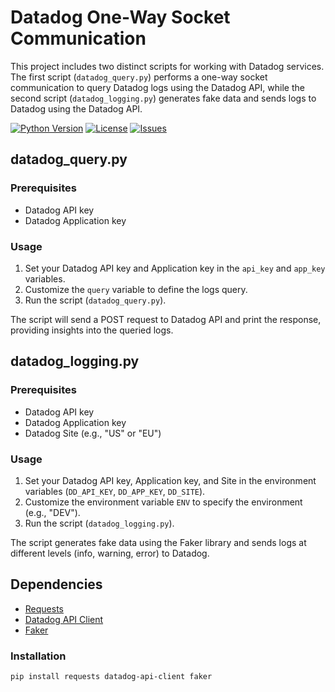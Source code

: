 # Datadog One-Way Socket Communication

This project includes two distinct scripts for working with Datadog services. The first script (`datadog_query.py`) performs a one-way socket communication to query Datadog logs using the Datadog API, while the second script (`datadog_logging.py`) generates fake data and sends logs to Datadog using the Datadog API.

[![Python Version](https://img.shields.io/badge/python-3.7%2B-blue.svg)](https://www.python.org/downloads/release)
[![License](https://img.shields.io/badge/license-MIT-green.svg)](LICENSE.md)
[![Issues](https://img.shields.io/github/issues/YourUsername/YourRepository.svg)](https://github.com/YourUsername/YourRepository/issues)


## datadog_query.py

### Prerequisites
- Datadog API key
- Datadog Application key

### Usage

1. Set your Datadog API key and Application key in the `api_key` and `app_key` variables.
2. Customize the `query` variable to define the logs query.
3. Run the script (`datadog_query.py`).

The script will send a POST request to Datadog API and print the response, providing insights into the queried logs.

## datadog_logging.py

### Prerequisites
- Datadog API key
- Datadog Application key
- Datadog Site (e.g., "US" or "EU")

### Usage

1. Set your Datadog API key, Application key, and Site in the environment variables (`DD_API_KEY`, `DD_APP_KEY`, `DD_SITE`).
2. Customize the environment variable `ENV` to specify the environment (e.g., "DEV").
3. Run the script (`datadog_logging.py`).

The script generates fake data using the Faker library and sends logs at different levels (info, warning, error) to Datadog.

## Dependencies

- [Requests](https://docs.python-requests.org/en/latest/)
- [Datadog API Client](https://github.com/DataDog/datadog-api-client-python)
- [Faker](https://faker.readthedocs.io/en/master/)

### Installation

```bash
pip install requests datadog-api-client faker
